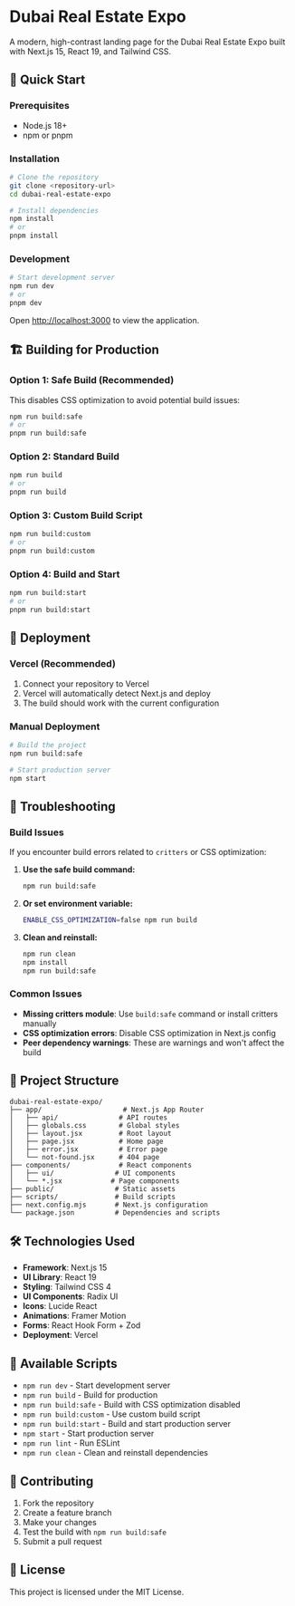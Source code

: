 # Dubai Real Estate Expo

A modern, high-contrast landing page for the Dubai Real Estate Expo built with Next.js 15, React 19, and Tailwind CSS.

## 🚀 Quick Start

### Prerequisites

- Node.js 18+
- npm or pnpm

### Installation

```bash
# Clone the repository
git clone <repository-url>
cd dubai-real-estate-expo

# Install dependencies
npm install
# or
pnpm install
```

### Development

```bash
# Start development server
npm run dev
# or
pnpm dev
```

Open [http://localhost:3000](http://localhost:3000) to view the application.

## 🏗️ Building for Production

### Option 1: Safe Build (Recommended)

This disables CSS optimization to avoid potential build issues:

```bash
npm run build:safe
# or
pnpm run build:safe
```

### Option 2: Standard Build

```bash
npm run build
# or
pnpm run build
```

### Option 3: Custom Build Script

```bash
npm run build:custom
# or
pnpm run build:custom
```

### Option 4: Build and Start

```bash
npm run build:start
# or
pnpm run build:start
```

## 🚀 Deployment

### Vercel (Recommended)

1. Connect your repository to Vercel
2. Vercel will automatically detect Next.js and deploy
3. The build should work with the current configuration

### Manual Deployment

```bash
# Build the project
npm run build:safe

# Start production server
npm start
```

## 🔧 Troubleshooting

### Build Issues

If you encounter build errors related to `critters` or CSS optimization:

1. **Use the safe build command:**

   ```bash
   npm run build:safe
   ```

2. **Or set environment variable:**

   ```bash
   ENABLE_CSS_OPTIMIZATION=false npm run build
   ```

3. **Clean and reinstall:**
   ```bash
   npm run clean
   npm install
   npm run build:safe
   ```

### Common Issues

- **Missing critters module**: Use `build:safe` command or install critters manually
- **CSS optimization errors**: Disable CSS optimization in Next.js config
- **Peer dependency warnings**: These are warnings and won't affect the build

## 📁 Project Structure

```
dubai-real-estate-expo/
├── app/                    # Next.js App Router
│   ├── api/               # API routes
│   ├── globals.css        # Global styles
│   ├── layout.jsx         # Root layout
│   ├── page.jsx           # Home page
│   ├── error.jsx          # Error page
│   └── not-found.jsx      # 404 page
├── components/            # React components
│   ├── ui/               # UI components
│   └── *.jsx            # Page components
├── public/               # Static assets
├── scripts/              # Build scripts
├── next.config.mjs       # Next.js configuration
└── package.json          # Dependencies and scripts
```

## 🛠️ Technologies Used

- **Framework**: Next.js 15
- **UI Library**: React 19
- **Styling**: Tailwind CSS 4
- **UI Components**: Radix UI
- **Icons**: Lucide React
- **Animations**: Framer Motion
- **Forms**: React Hook Form + Zod
- **Deployment**: Vercel

## 📝 Available Scripts

- `npm run dev` - Start development server
- `npm run build` - Build for production
- `npm run build:safe` - Build with CSS optimization disabled
- `npm run build:custom` - Use custom build script
- `npm run build:start` - Build and start production server
- `npm start` - Start production server
- `npm run lint` - Run ESLint
- `npm run clean` - Clean and reinstall dependencies

## 🤝 Contributing

1. Fork the repository
2. Create a feature branch
3. Make your changes
4. Test the build with `npm run build:safe`
5. Submit a pull request

## 📄 License

This project is licensed under the MIT License.
